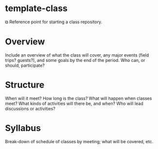 # template-class
⧉ Reference point for starting a class repository. 

# Overview

Include an overview of what the class will cover, any major events (field trips? guests?), and some goals by the end of the period. Who can, or should, participate? 

# Structure

When will it meet? How long is the class? What will happen when classes meet? What kinds of activities will there be, and when? Who will lead discussions or activities? 

# Syllabus

Break-down of schedule of classes by meeting; what will be covered, etc. 